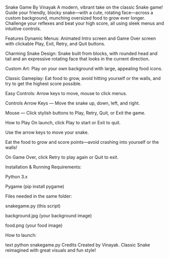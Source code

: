 Snake Game By Vinayak
A modern, vibrant take on the classic Snake game! Guide your friendly, blocky snake—with a cute, rotating face—across a custom background, munching oversized food to grow ever longer. Challenge your reflexes and beat your high score, all using sleek menus and intuitive controls.

Features
Dynamic Menus: Animated Intro screen and Game Over screen with clickable Play, Exit, Retry, and Quit buttons.

Charming Snake Design: Snake built from blocks, with rounded head and tail and an expressive rotating face that looks in the current direction.

Custom Art: Play on your own background with large, appealing food icons.

Classic Gameplay: Eat food to grow, avoid hitting yourself or the walls, and try to get the highest score possible.

Easy Controls: Arrow keys to move, mouse to click menus.

Controls
Arrow Keys — Move the snake up, down, left, and right.

Mouse — Click stylish buttons to Play, Retry, Quit, or Exit the game.

How to Play
On launch, click Play to start or Exit to quit.

Use the arrow keys to move your snake.

Eat the food to grow and score points—avoid crashing into yourself or the walls!

On Game Over, click Retry to play again or Quit to exit.

Installation & Running
Requirements:

Python 3.x

Pygame (pip install pygame)

Files needed in the same folder:

snakegame.py (this script)

background.jpg (your background image)

food.png (your food image)

How to launch:

text
python snakegame.py
Credits
Created by Vinayak.
Classic Snake reimagined with great visuals and fun style!
